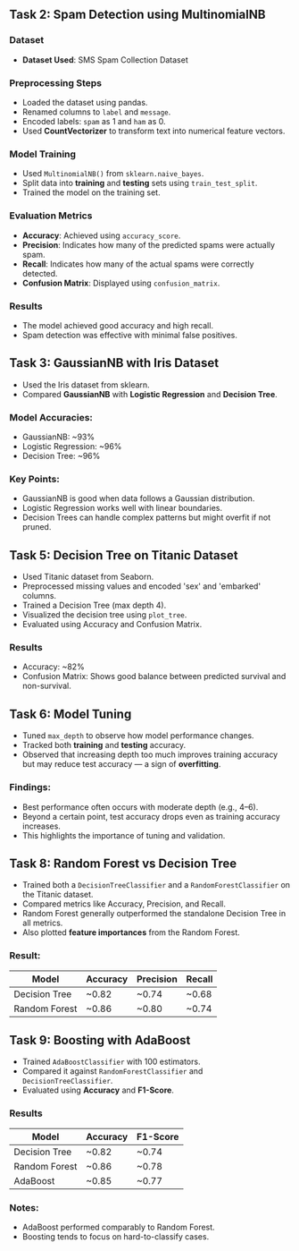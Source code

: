## Task 2: Spam Detection using MultinomialNB

### Dataset
- **Dataset Used**: SMS Spam Collection Dataset  


### Preprocessing Steps
- Loaded the dataset using pandas.
- Renamed columns to `label` and `message`.
- Encoded labels: `spam` as 1 and `ham` as 0.
- Used **CountVectorizer** to transform text into numerical feature vectors.

### Model Training
- Used `MultinomialNB()` from `sklearn.naive_bayes`.
- Split data into **training** and **testing** sets using `train_test_split`.
- Trained the model on the training set.

### Evaluation Metrics
- **Accuracy**: Achieved using `accuracy_score`.
- **Precision**: Indicates how many of the predicted spams were actually spam.
- **Recall**: Indicates how many of the actual spams were correctly detected.
- **Confusion Matrix**: Displayed using `confusion_matrix`.

### Results
- The model achieved good accuracy and high recall.
- Spam detection was effective with minimal false positives.


## Task 3: GaussianNB with Iris Dataset
- Used the Iris dataset from sklearn.
- Compared **GaussianNB** with **Logistic Regression** and **Decision Tree**.

### Model Accuracies:
- GaussianNB: ~93%
- Logistic Regression: ~96%
- Decision Tree: ~96%

### Key Points:
- GaussianNB is good when data follows a Gaussian distribution.
- Logistic Regression works well with linear boundaries.
- Decision Trees can handle complex patterns but might overfit if not pruned.


## Task 5: Decision Tree on Titanic Dataset
- Used Titanic dataset from Seaborn.
- Preprocessed missing values and encoded 'sex' and 'embarked' columns.
- Trained a Decision Tree (max depth 4).
- Visualized the decision tree using `plot_tree`.
- Evaluated using Accuracy and Confusion Matrix.

### Results
- Accuracy: ~82%
- Confusion Matrix: Shows good balance between predicted survival and non-survival.


## Task 6: Model Tuning
- Tuned `max_depth` to observe how model performance changes.
- Tracked both **training** and **testing** accuracy.
- Observed that increasing depth too much improves training accuracy but may reduce test accuracy — a sign of **overfitting**.

### Findings:
- Best performance often occurs with moderate depth (e.g., 4–6).
- Beyond a certain point, test accuracy drops even as training accuracy increases.
- This highlights the importance of tuning and validation.


## Task 8: Random Forest vs Decision Tree
- Trained both a `DecisionTreeClassifier` and a `RandomForestClassifier` on the Titanic dataset.
- Compared metrics like Accuracy, Precision, and Recall.
- Random Forest generally outperformed the standalone Decision Tree in all metrics.
- Also plotted **feature importances** from the Random Forest.

### Result:

| Model          | Accuracy | Precision | Recall |
|----------------|----------|-----------|--------|
| Decision Tree  | ~0.82    | ~0.74     | ~0.68  |
| Random Forest  | ~0.86    | ~0.80     | ~0.74  |


## Task 9: Boosting with AdaBoost
- Trained `AdaBoostClassifier` with 100 estimators.
- Compared it against `RandomForestClassifier` and `DecisionTreeClassifier`.
- Evaluated using **Accuracy** and **F1-Score**.

### Results
| Model           | Accuracy | F1-Score |
|-----------------|----------|----------|
| Decision Tree   | ~0.82    | ~0.74    |
| Random Forest   | ~0.86    | ~0.78    |
| AdaBoost        | ~0.85    | ~0.77    |

### Notes:
- AdaBoost performed comparably to Random Forest.
- Boosting tends to focus on hard-to-classify cases.
